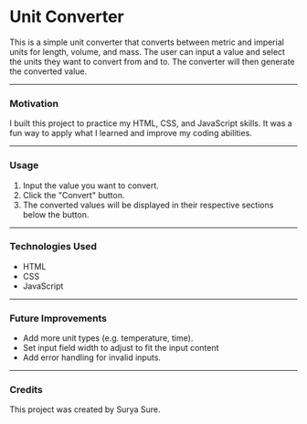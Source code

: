 # Unit Converter

This is a simple unit converter that converts between metric and imperial units for length, volume, and mass. The user can input a value and select the units they want to convert from and to. The converter will then generate the converted value.
***
### Motivation
I built this project to practice my HTML, CSS, and JavaScript skills. It was a fun way to apply what I learned and improve my coding abilities.
***
### Usage
1. Input the value you want to convert.
2. Click the "Convert" button.
3. The converted values will be displayed in their respective sections below the button.
***
### Technologies Used
- HTML
- CSS
- JavaScript
***
### Future Improvements
- Add more unit types (e.g. temperature, time).
- Set input field width to adjust to fit the input content
- Add error handling for invalid inputs.
***
### Credits
This project was created by Surya Sure.

